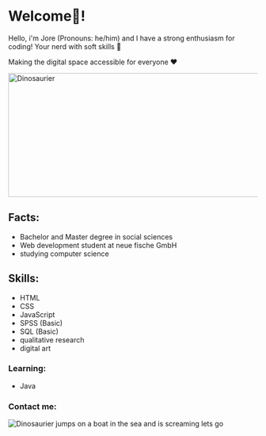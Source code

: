 # Welcome🚀! 

Hello, i'm Jore (Pronouns: he/him) and I have a strong enthusiasm for coding! Your nerd with soft skills 🤖

Making the digital space accessible for everyone ❤️ 

<img src="https://images.unsplash.com/photo-1594745087095-65dc6316dab6?q=80&w=1974&auto=format&fit=crop&ixlib=rb-4.0.3&ixid=M3wxMjA3fDB8MHxwaG90by1wYWdlfHx8fGVufDB8fHx8fA%3D%3D" alt="Dinosaurier" width="600" height="250">

## Facts:
- Bachelor and Master degree in social sciences
- Web development student at neue fische GmbH 
- studying computer science 

## Skills:
- HTML
- CSS
- JavaScript
- SPSS (Basic)
- SQL (Basic)
- qualitative research
- digital art

### Learning:
- Java



### Contact me:

<img src="https://media.tenor.com/k5eDtPlWickAAAAC/t-rex-front-flip.gif" alt="Dinosaurier jumps on a boat in the sea and is screaming lets go">
